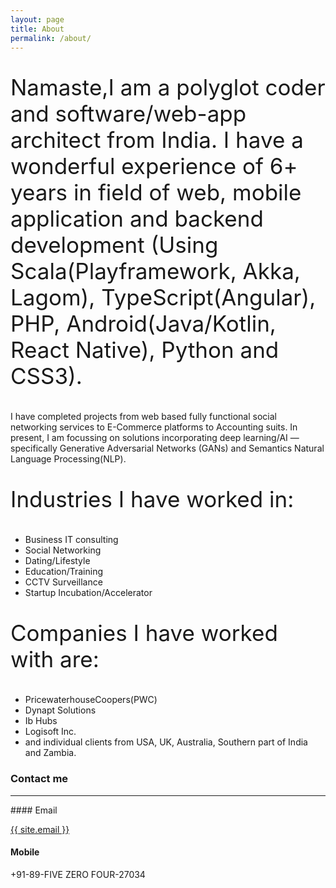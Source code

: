 ```yaml
---
layout: page
title: About
permalink: /about/
---
```


<p style="font-size: 35px;">
Namaste,I am a polyglot coder and software/web-app architect from India. I have a wonderful experience of 6+ years in field of web, mobile application and backend development (Using Scala(Playframework, Akka, Lagom), TypeScript(Angular), PHP, Android(Java/Kotlin, React Native), Python and CSS3).

I have completed projects from web based fully functional social networking services to E-Commerce platforms to Accounting suits. In present, I am focussing on solutions incorporating deep learning/AI — specifically Generative Adversarial Networks (GANs) and Semantics Natural Language Processing(NLP).
</p>

<p style="font-size: 35px;">
    Industries I have worked in:
  <ul>
    <li> Business IT consulting</li>
    <li> Social Networking</li>
    <li> Dating/Lifestyle</li>
    <li> Education/Training</li>
    <li> CCTV Surveillance</li>
    <li> Startup Incubation/Accelerator</li>
  </ul>
</p>


<p style="font-size: 35px;">
    Companies I have worked with are:
  <ul>
    <li> PricewaterhouseCoopers(PWC)</li>
    <li> Dynapt Solutions</li>
    <li> Ib Hubs</li>
    <li> Logisoft Inc.</li>
    <li> and individual clients from USA, UK, Australia, Southern part of India and Zambia.</li>
  </ul>
</p>

### Contact me
<hr />
#### Email

<a href="mailto:{{ site.email }}/">{{ site.email }}</a>

#### Mobile
+91-89-FIVE ZERO FOUR-27034
